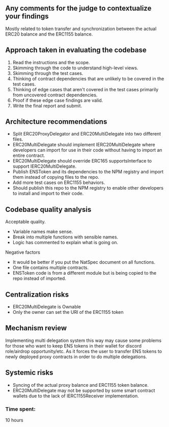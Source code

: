 ## Any comments for the judge to contextualize your findings

Mostly related to token transfer and synchronization between the actual ERC20 balance and the ERC1155 balance.

## Approach taken in evaluating the codebase

1. Read the instructions and the scope.
2. Skimming through the code to understand high-level views.
3. Skimming through the test cases.
4. Thinking of contract dependencies that are unlikely to be covered in the test cases.
5. Thinking of edge cases that aren't covered in the test cases primarily from uncovered contract dependencies.
6. Proof if these edge case findings are valid.
7. Write the final report and submit.

## Architecture recommendations

* Split ERC20ProxyDelegator and ERC20MultiDelegate into two different files.
* ERC20MultiDelegate should implement IERC20MultiDelegate where developers can import for use in their code without having to import an entire contract.
* ERC20MultiDelegate should override ERC165 supportsInterface to support IERC20MultiDelegate.
* Publish ENSToken and its dependencies to the NPM registry and import them instead of copying files to the repo.
* Add more test cases on ERC1155 behaviors.
* Should publish this repo to the NPM registry to enable other developers to install and import to their code.

## Codebase quality analysis

Acceptable quality. 
* Variable names make sense.
* Break into multiple functions with sensible names.
* Logic has commented to explain what is going on.

Negative factors
* It would be better if you put the NatSpec document on all functions.
* One file contains multiple contracts.
* ENSToken code is from a different module but is being copied to the repo instead of imported.

## Centralization risks
* ERC20MultiDelegate is Ownable
* Only the owner can set the URI of the ERC1155 token

## Mechanism review

Implementing multi delegation system this way may cause some problems for those who want to keep ENS tokens in their wallet for discord role/airdrop opportunity/etc. As it forces the user to transfer ENS tokens to newly deployed proxy contracts in order to do multiple delegations.

## Systemic risks
* Syncing of the actual proxy balance and ERC1155 token balance.
* ERC20MultiDelegate may not be supported by some smart contract wallets due to the lack of IERC1155Receiver implementation.

### Time spent:
10 hours